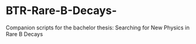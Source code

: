 # BTR-Rare-B-Decays-
Companion scripts for the bachelor thesis: Searching for New Physics in Rare B Decays
